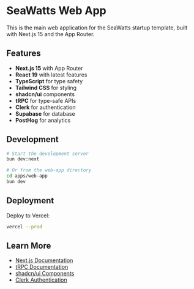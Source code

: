 # SeaWatts Web App

This is the main web application for the SeaWatts startup template, built with Next.js 15 and the App Router.

## Features

- **Next.js 15** with App Router
- **React 19** with latest features
- **TypeScript** for type safety
- **Tailwind CSS** for styling
- **shadcn/ui** components
- **tRPC** for type-safe APIs
- **Clerk** for authentication
- **Supabase** for database
- **PostHog** for analytics

## Development

```bash
# Start the development server
bun dev:next

# Or from the web-app directory
cd apps/web-app
bun dev
```

## Deployment

Deploy to Vercel:

```bash
vercel --prod
```

## Learn More

- [Next.js Documentation](https://nextjs.org/docs)
- [tRPC Documentation](https://trpc.io/docs)
- [shadcn/ui Components](https://ui.shadcn.com)
- [Clerk Authentication](https://clerk.com/docs)
